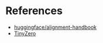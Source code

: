 # References

- [huggingface/alignment-handbook](https://github.com/huggingface/alignment-handbook)
- [TinyZero](https://github.com/Jiayi-Pan/TinyZero)
